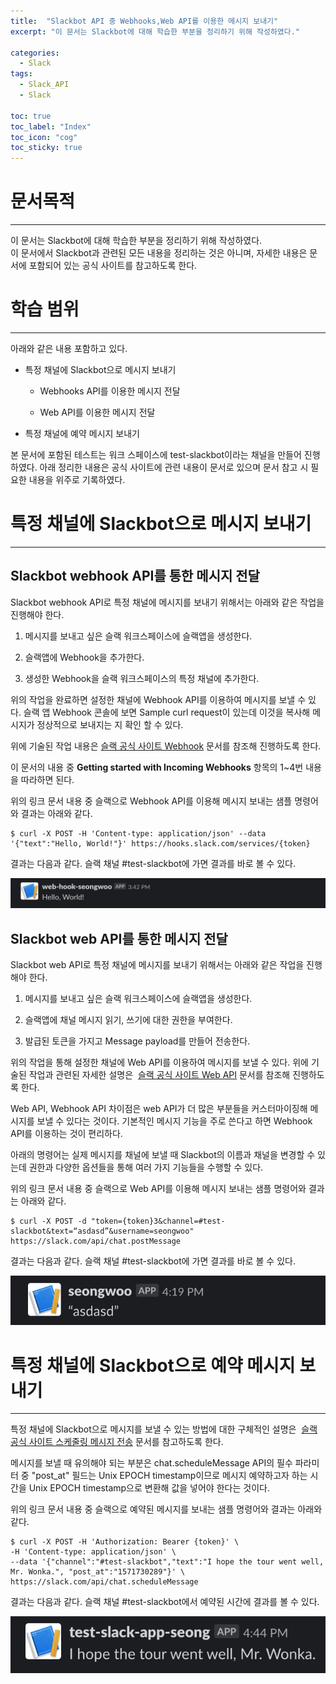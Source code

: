 ```yaml
---
title:  "Slackbot API 중 Webhooks,Web API를 이용한 메시지 보내기"
excerpt: "이 문서는 Slackbot에 대해 학습한 부분을 정리하기 위해 작성하였다."

categories:
  - Slack
tags:
  - Slack_API
  - Slack

toc: true
toc_label: "Index"
toc_icon: "cog"
toc_sticky: true
---
```


문서목적
====

* * *

이 문서는 Slackbot에 대해 학습한 부분을 정리하기 위해 작성하였다.  
이 문서에서 Slackbot과 관련된 모든 내용을 정리하는 것은 아니며, 자세한 내용은 문서에 포함되어 있는 공식 사이트를 참고하도록 한다.

학습 범위
=====

* * *

아래와 같은 내용 포함하고 있다.

*   특정 채널에 Slackbot으로 메시지 보내기
    
    *   Webhooks API를 이용한 메시지 전달
        
    *   Web API를 이용한 메시지 전달
        
*   특정 채널에 예약 메시지 보내기
    

  

본 문서에 포함된 테스트는 워크 스페이스에 test-slackbot이라는 채널을 만들어 진행하였다. 아래 정리한 내용은 공식 사이트에 관련 내용이 문서로 있으며 문서 참고 시 필요한 내용을 위주로 기록하였다.

특정 채널에 Slackbot으로 메시지 보내기
=========================

* * *

Slackbot webhook API를 통한 메시지 전달
-------------------------------

Slackbot webhook API로 특정 채널에 메시지를 보내기 위해서는 아래와 같은 작업을 진행해야 한다.

1.  메시지를 보내고 싶은 슬랙 워크스페이스에 슬랙앱을 생성한다.
    
2.  슬랙앱에 Webhook을 추가한다.
    
3.  생성한 Webhook을 슬랙 워크스페이스의 특정 채널에 추가한다.
    

  

위의 작업을 완료하면 설정한 채널에 Webhook API를 이용하여 메시지를 보낼 수 있다. 슬랙 앱 Webhook 콘솔에 보면 Sample curl request이 있는데 이것을 복사해 메시지가 정상적으로 보내지는 지 확인 할 수 있다.

위에 기술된 작업 내용은 [슬랙 공식 사이트 Webhook](https://api.slack.com/messaging/webhooks) 문서를 참조해 진행하도록 한다.

이 문서의 내용 중 **Getting started with Incoming Webhooks** 항목의 1~4번 내용을 따라하면 된다.

위의 링크 문서 내용 중 슬랙으로 Webhook API를 이용해 메시지 보내는 샘플 명령어와 결과는 아래와 같다. 

```
$ curl -X POST -H 'Content-type: application/json' --data '{"text":"Hello, World!"}' https://hooks.slack.com/services/{token}

```

결과는 다음과 같다. 슬랙 채널 #test-slackbot에 가면 결과를 바로 볼 수 있다. 

![](/assets/images/webhook1.jpg)

Slackbot web API를 통한 메시지 전달
---------------------------

Slackbot web API로 특정 채널에 메시지를 보내기 위해서는 아래와 같은 작업을 진행해야 한다.

1.  메시지를 보내고 싶은 슬랙 워크스페이스에 슬랙앱을 생성한다.
    
2.  슬랙앱에 채널 메시지 읽기, 쓰기에 대한 권한을 부여한다.
    
3.  발급된 토큰을 가지고 Message payload를 만들어 전송한다.
    

  

위의 작업을 통해 설정한 채널에 Web API를 이용하여 메시지를 보낼 수 있다. 위에 기술된 작업과 관련된 자세한 설명은  [슬랙 공식 사이트 Web API](https://api.slack.com/messaging/sending) 문서를 참조해 진행하도록 한다.

Web API, Webhook API 차이점은 web API가 더 많은 부분들을 커스터마이징해 메시지를 보낼 수 있다는 것이다. 기본적인 메시지 기능을 주로 쓴다고 하면 Webhook API를 이용하는 것이 편리하다.

아래의 명령어는 실제 메시지를 채널에 보낼 때 Slackbot의 이름과 채널을 변경할 수 있는데 권한과 다양한 옵션들을 통해 여러 가지 기능들을 수행할 수 있다.

위의 링크 문서 내용 중 슬랙으로 Web API를 이용해 메시지 보내는 샘플 명령어와 결과는 아래와 같다. 

```
$ curl -X POST -d "token={token}3&channel=#test-slackbot&text=“asdasd”&username=seongwoo" https://slack.com/api/chat.postMessage

```

결과는 다음과 같다. 슬랙 채널 #test-slackbot에 가면 결과를 바로 볼 수 있다. 

![](/assets/images/webhook2.jpg)

특정 채널에 Slackbot으로 예약 메시지 보내기
============================

* * *

특정 채널에 Slackbot으로 메시지를 보낼 수 있는 방법에 대한 구체적인 설명은  [슬랙 공식 사이트 스케줄링 메시지 전송](https://api.slack.com/messaging/scheduling) 문서를 참고하도록 한다.

메시지를 보낼 때 유의해야 되는 부분은 chat.scheduleMessage API의 필수 파라미터 중 "post\_at" 필드는 Unix EPOCH timestamp이므로 메시지 예약하고자 하는 시간을 Unix EPOCH timestamp으로 변환해 값을 넣어야 한다는 것이다.

위의 링크 문서 내용 중 슬랙으로 예약된 메시지를 보내는 샘플 명령어와 결과는 아래와 같다. 

```
$ curl -X POST -H 'Authorization: Bearer {token}' \
-H 'Content-type: application/json' \
--data '{"channel":"#test-slackbot","text":"I hope the tour went well, Mr. Wonka.", "post_at":"1571730289"}' \
https://slack.com/api/chat.scheduleMessage
```

결과는 다음과 같다. 슬랙 채널 #test-slackbot에서 예약된 시간에 결과를 볼 수 있다. 

![](/assets/images/webhook3.jpg)
